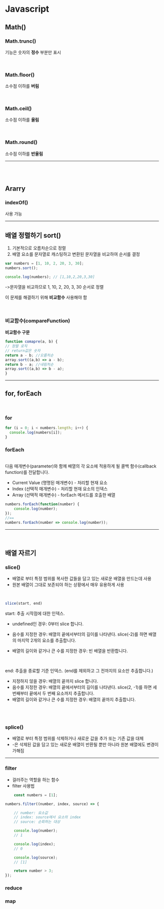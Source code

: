 # Javascript

## Math()

### Math.trunc()
기능은 숫자의 **정수** 부분만 표시

<br>

### Math.floor() 
소수점 이하를 **버림**

<br>

### Math.ceil()     
소수점 이하를 **올림**

<br>

### Math.round() 
소수점 이하를 **반올림**

---

<br><br>

## Ararry

### indexOf()
사용 가능

---


## 배열 정렬하기 sort()
1. 기본적으로 오름차순으로 정렬
2. 배열 요소를 문자열로 캐스팅하고 변환된 문자열을 비교하여 순서를 결정

```js
var numbers = [1, 10, 2, 20, 3, 30];
numbers.sort();

console.log(numbers); // [1,10,2,20,3,30]
```
->문자열을 비교하므로 1, 10, 2, 20, 3, 30 순서로 정렬

이 문제를 해결하기 위해 <b>비교함수</b> 사용해야 함

<br>

### 비교함수(compareFunction)
<b>비교함수 구문</b>

```js
function comapre(a, b) {
// 정렬 로직
// return값은 숫자
return a - b; //오름차순
array.sort((a,b) => a - b);
return b - a; //내림차순
array.sort((a,b) => b - a);
}


```
---

## for, forEach
<br>

### for
```js
for (i = 0; i < numbers.length; i++) {
  console.log(numbers[i]);
} 
```

### forEach
<br>
다음 매개변수(parameter)와 함께 배열의 각 요소에 적용하게 될 콜백 함수(callback 
function)를 전달합니다.

- Current Value (명명된 매개변수) - 처리할 현재 요소
- Index (선택적 매개변수) - 처리할 현재 요소의 인덱스
- Array (선택적 매개변수) - forEach 메서드를 호출한 배열

```js
numbers.forEach(function(number) {
    console.log(number);
});
//==
numbers.forEach(number => console.log(number));
```
---
<br>

## 배열 자르기

### slice()

- 배열로 부터 특정 범위를 복사한 값들을 담고 있는 새로운 배열을 만드는데 사용
-  원본 배열이 그대로 보존되야 하는 상황에서 매우 유용하게 사용

<br>

```js
slice(start, end)
```
start: 추출 시작점에 대한 인덱스.

- undefined인 경우: 0부터 slice 합니다.
- 음수를 지정한 경우: 배열의 끝에서부터의 길이를 나타낸다. slice(-2)를 하면 배열의 마지막 2개의 요소를 추출합니다.
- 배열의 길이와 같거나 큰 수를 지정한 경우: 빈 배열을 반환합니다.
  
  <br>

end: 추출을 종료할 기준 인덱스. (end를 제외하고 그 전까지의 요소만 추출합니다.)

- 지정하지 않을 경우: 배열의 끝까지 slice 합니다.
- 음수를 지정한 경우: 배열의 끝에서부터의 길이를 나타낸다. slice(2, -1)를 하면 세 번째부터 끝에서 두 번째 요소까지 추출합니다.
- 배열의 길이와 같거나 큰 수를 지정한 경우: 배열의 끝까지 추출합니다.

<br><br>


### splice()

- 배열로 부터 특정 범위를 삭제하거나 새로운 값을 추가 또는 기존 값을 대체
- -은 삭제된 값을 담고 있는 새로운 배열이 반환될 뿐만 아니라 원본 배열에도 변경이 가해짐


---

### filter
-  걸러주는 역할을 하는 함수
- filter 사용법
```js
    const numbers = [1];

numbers.filter((number, index, source) => {

    // number: 요소값
    // index: source에서 요소의 index
    // source: 순회하는 대상

    console.log(number);
    // 1

    console.log(index);
    // 0

    console.log(source);
    // [1]

    return number > 3;
});

```

### reduce

### map


